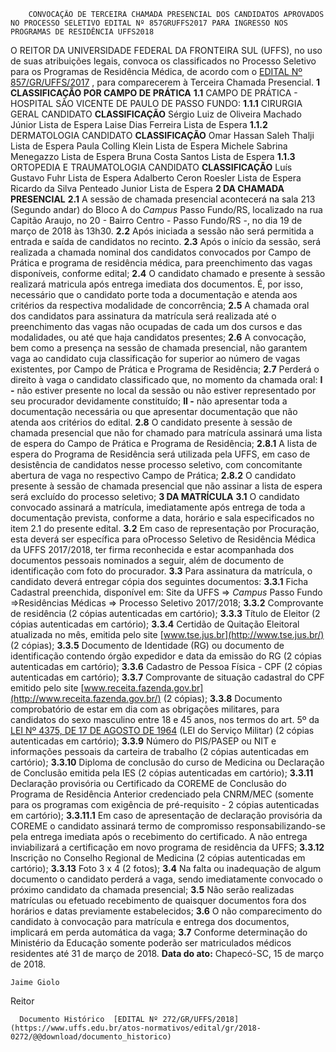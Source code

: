         CONVOCAÇÃO DE TERCEIRA CHAMADA PRESENCIAL DOS CANDIDATOS APROVADOS NO PROCESSO SELETIVO EDITAL Nº 857GRUFFS2017 PARA INGRESSO NOS PROGRAMAS DE RESIDÊNCIA UFFS2018  

 O REITOR DA UNIVERSIDADE FEDERAL DA FRONTEIRA SUL (UFFS), no uso de suas atribuições legais, convoca os classificados no Processo Seletivo para os Programas de Residência Médica, de acordo com o [EDITAL Nº 857/GR/UFFS/2017](https://www.uffs.edu.br/atos-normativos/edital/gr/2017-0857)  , para comparecerem à Terceira Chamada Presencial.   **1 CLASSIFICAÇÃO POR CAMPO DE PRÁTICA**  **1.1** CAMPO DE PRÁTICA - HOSPITAL SÃO VICENTE DE PAULO DE PASSO FUNDO: **1.1.1** CIRURGIA GERAL     CANDIDATO   **CLASSIFICAÇÃO**      Sérgio Luiz de Oliveira Machado Júnior   Lista de Espera     Laise Dias Ferreira   Lista de Espera     **1.1.2** DERMATOLOGIA     CANDIDATO   **CLASSIFICAÇÃO**      Omar Hassan Saleh Thalji   Lista de Espera     Paula Colling Klein   Lista de Espera     Michele Sabrina Menegazzo   Lista de Espera     Bruna Costa Santos   Lista de Espera     **1.1.3** ORTOPEDIA E TRAUMATOLOGIA     CANDIDATO   **CLASSIFICAÇÃO**      Luís Gustavo Fuhr   Lista de Espera     Adalberto Ceron Roesler   Lista de Espera     Ricardo da Silva Penteado Junior   Lista de Espera       **2 DA CHAMADA PRESENCIAL**  **2.1** A sessão de chamada presencial acontecerá na sala 213 (Segundo andar) do Bloco A do *Campus* Passo Fundo/RS, localizado na rua Capitão Araujo, no 20 - Bairro Centro - Passo Fundo/RS -, no dia 19 de março de 2018 às 13h30. **2.2** Após iniciada a sessão não será permitida a entrada e saída de candidatos no recinto. **2.3** Após o início da sessão, será realizada a chamada nominal dos candidatos convocados por Campo de Prática e programa de residência médica, para preenchimento das vagas disponíveis, conforme edital; **2.4** O candidato chamado e presente à sessão realizará matricula após entrega imediata dos documentos. É, por isso, necessário que o candidato porte toda a documentação e atenda aos critérios da respectiva modalidade de concorrência; **2.5** A chamada oral dos candidatos para assinatura da matrícula será realizada até o preenchimento das vagas não ocupadas de cada um dos cursos e das modalidades, ou até que haja candidatos presentes; **2.6** A convocação, bem como a presença na sessão de chamada presencial, não garantem vaga ao candidato cuja classificação for superior ao número de vagas existentes, por Campo de Prática e Programa de Residência; **2.7** Perderá o direito à vaga o candidato classificado que, no momento da chamada oral: **I -** não estiver presente no local da sessão ou não estiver representado por seu procurador devidamente constituído; **II -** não apresentar toda a documentação necessária ou que apresentar documentação que não atenda aos critérios do edital. **2.8** O candidato presente à sessão de chamada presencial que não for chamado para matrícula assinará uma lista de espera do Campo de Prática e Programa de Residência; **2.8.1** A lista de espera do Programa de Residência será utilizada pela UFFS, em caso de desistência de candidatos nesse processo seletivo, com concomitante abertura de vaga no respectivo Campo de Prática; **2.8.2** O candidato presente à sessão de chamada presencial que não assinar a lista de espera será excluído do processo seletivo;   **3 DA MATRÍCULA**  **3.1** O candidato convocado assinará a matrícula, imediatamente após entrega de toda a documentação prevista, conforme a data, horário e sala especificados no item 2.1 do presente edital. **3.2** Em caso de representação por Procuração, esta deverá ser específica para oProcesso Seletivo de Residência Médica da UFFS 2017/2018, ter firma reconhecida e estar acompanhada dos documentos pessoais nominados a seguir, além de documento de identificação com foto do procurador. **3.3** Para assinatura da matrícula, o candidato deverá entregar cópia dos seguintes documentos: **3.3.1** Ficha Cadastral preenchida, disponível em: Site da UFFS => *Campus* Passo Fundo =>Residências Médicas => Processo Seletivo 2017/2018; **3.3.2** Comprovante de residência (2 cópias autenticadas em cartório); **3.3.3** Título de Eleitor (2 cópias autenticadas em cartório); **3.3.4** Certidão de Quitação Eleitoral atualizada no mês, emitida pelo site [www.tse.jus.br](http://www.tse.jus.br/)  (2 cópias); **3.3.5** Documento de Identidade (RG) ou documento de identificação contendo órgão expedidor e data da emissão do RG (2 cópias autenticadas em cartório); **3.3.6** Cadastro de Pessoa Física - CPF (2 cópias autenticadas em cartório); **3.3.7** Comprovante de situação cadastral do CPF emitido pelo site [www.receita.fazenda.gov.br](http://www.receita.fazenda.gov.br/)  (2 cópias); **3.3.8** Documento comprobatório de estar em dia com as obrigações militares, para candidatos do sexo masculino entre 18 e 45 anos, nos termos do art. 5º da [LEI Nº 4375, DE 17 DE AGOSTO DE 1964](http://www.planalto.gov.br/ccivil_03/Leis/L4375.htm)  (LEI do Serviço Militar) (2 cópias autenticadas em cartório); **3.3.9** Número do PIS/PASEP ou NIT e informações pessoais da carteira de trabalho (2 cópias autenticadas em cartório); **3.3.10** Diploma de conclusão do curso de Medicina ou Declaração de Conclusão emitida pela IES (2 cópias autenticadas em cartório); **3.3.11** Declaração provisória ou Certificado da COREME de Conclusão do Programa de Residência Anterior credenciado pela CNRM/MEC (somente para os programas com exigência de pré-requisito - 2 cópias autenticadas em cartório); **3.3.11.1** Em caso de apresentação de declaração provisória da COREME o candidato assinará termo de compromisso responsabilizando-se pela entrega imediata após o recebimento do certificado. A não entrega inviabilizará a certificação em novo programa de residência da UFFS; **3.3.12** Inscrição no Conselho Regional de Medicina (2 cópias autenticadas em cartório); **3.3.13** Foto 3 x 4 (2 fotos); **3.4** Na falta ou inadequação de algum documento o candidato perderá a vaga, sendo imediatamente convocado o próximo candidato da chamada presencial; **3.5** Não serão realizadas matrículas ou efetuado recebimento de quaisquer documentos fora dos horários e datas previamente estabelecidos; **3.6** O não comparecimento do candidato à convocação para matrícula e entrega dos documentos, implicará em perda automática da vaga; **3.7** Conforme determinação do Ministério da Educação somente poderão ser matriculados médicos residentes até 31 de março de 2018.      **Data do ato:** Chapecó-SC, 15 de março de 2018.   
 

    Jaime Giolo   
 Reitor 

      Documento Histórico  [EDITAL Nº 272/GR/UFFS/2018](https://www.uffs.edu.br/atos-normativos/edital/gr/2018-0272/@@download/documento_historico)     
      